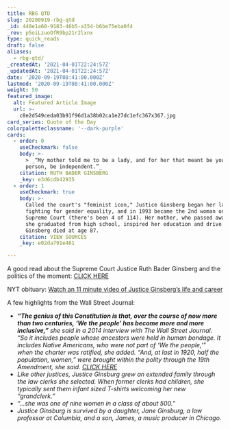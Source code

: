 ```yaml
---
title: RBG QTD
slug: 20200919-rbg-qtd
_id: 440e1a60-9183-46b5-a354-b6be75eba0f4
_rev: p5oiLzuoOfR9bp21r2lxnx
type: quick_reads
draft: false
aliases:
  - rbg-qtd/
_createdAt: '2021-04-01T22:24:57Z'
_updatedAt: '2021-04-01T22:24:57Z'
date: '2020-09-19T08:41:00.000Z'
lastmod: '2020-09-19T08:41:00.000Z'
weight: 50
featured_image:
  alt: Featured Article Image
  url: >-
    c8e2d549ceda03b91f96d1a38b02ca1e27dc1efc367x367.jpg
card_series: Quote of the Day
colorpaletteclassname: '--dark-purple'
cards:
  - order: 0
    useCheckmark: false
    body: >-
      > _“My mother told me to be a lady, and for her that meant be your own
      person, be independent.”_
    citation: RUTH BADER GINSBERG
    _key: e3d6cdb42935
  - order: 1
    useCheckmark: true
    body: >-
      Called the court's "feminist icon," Justice Ginsberg began her law career
      fighting for gender equality, and in 1993 became the 2nd woman on the
      Supreme Court (there's been 4 of 114). Her mother, who passed away before
      she graduated from high school, inspired her education and drive. Justice
      Ginsberg died at age 87.
    citation: VIEW SOURCES
    _key: e02da791e461

---
```

A good read about the Supreme Court Justice Ruth Bader Ginsberg and the politics of the moment: [CLICK HERE](https://www.npr.org/2020/09/18/100306972/justice-ruth-bader-ginsburg-champion-of-gender-equality-dies-at-87)

NYT obituary: [Watch an 11 minute video of Justice Ginsberg’s life and career](https://www.nytimes.com/2020/09/18/us/ruth-bader-ginsburg-dead.html)

A few highlights from the Wall Street Journal:

* **_“The genius of this Constitution is that, over the course of now more than two centuries, ‘We the people’ has become more and more inclusive,”_** _she said in a 2014 interview with The Wall Street Journal. “So it includes people whose ancestors were held in human bondage. It includes Native Americans, who were not part of ‘We the people,’” when the charter was ratified, she added._ _“And, at last in 1920, half the population, women,” were brought within the polity through the 19th Amendment, she said._ [_CLICK HERE_](https://www.wsj.com/articles/ruth-bader-ginsburg-dies-11600472623)
* _Like other justices, Justice Ginsburg grew an extended family through the law clerks she selected. When former clerks had children, she typically sent them infant sized T-shirts welcoming her new “grandclerk.”_
* _“…she was one of nine women in a class of about 500.”_
* _Justice Ginsburg is survived by a daughter, Jane Ginsburg, a law professor at Columbia, and a son, James, a music producer in Chicago._